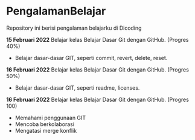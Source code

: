# PengalamanBelajar <br>
Repository ini berisi pengalaman belajarku di Dicoding

**15 Februari 2022**
Belajar kelas Belajar Dasar Git dengan GitHub. (Progres 40%)
  * Belajar dasar-dasar GIT, seperti commit, revert, delete, reset.

**16 Februari 2022**
Belajar kelas Belajar Dasar Git dengan GitHub. (Progres 50%)
  * Belajar dasar-dasar GIT, seperti readme, licenses.

**16 Februari 2022**
Belajar kelas Belajar Dasar Git dengan GitHub. (Progres 100)
  * Memahami penggunaan GIT
  * Mencoba berkolaborasi
  * Mengatasi merge konflik
